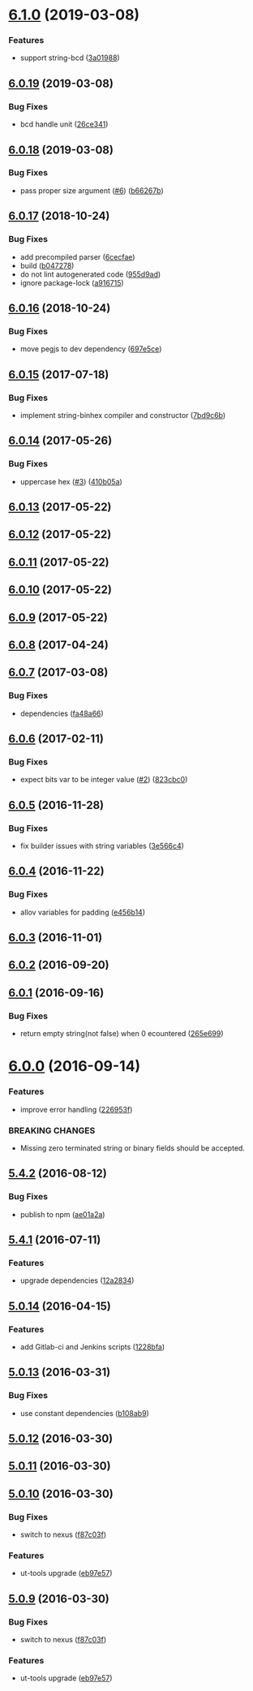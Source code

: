 # [6.1.0](https://github.com/softwaregroup-bg/ut-bitsyntax/compare/v6.0.19...v6.1.0) (2019-03-08)


### Features

* support string-bcd ([3a01988](https://github.com/softwaregroup-bg/ut-bitsyntax/commit/3a01988))



## [6.0.19](https://github.com/softwaregroup-bg/ut-bitsyntax/compare/v6.0.18...v6.0.19) (2019-03-08)


### Bug Fixes

* bcd handle unit ([26ce341](https://github.com/softwaregroup-bg/ut-bitsyntax/commit/26ce341))



## [6.0.18](https://github.com/softwaregroup-bg/ut-bitsyntax/compare/v6.0.17...v6.0.18) (2019-03-08)


### Bug Fixes

* pass proper size argument ([#6](https://github.com/softwaregroup-bg/ut-bitsyntax/issues/6)) ([b66267b](https://github.com/softwaregroup-bg/ut-bitsyntax/commit/b66267b))



<a name="6.0.17"></a>
## [6.0.17](https://github.com/softwaregroup-bg/ut-bitsyntax/compare/v6.0.16...v6.0.17) (2018-10-24)


### Bug Fixes

* add precompiled parser ([6cecfae](https://github.com/softwaregroup-bg/ut-bitsyntax/commit/6cecfae))
* build ([b047278](https://github.com/softwaregroup-bg/ut-bitsyntax/commit/b047278))
* do not lint autogenerated code ([955d9ad](https://github.com/softwaregroup-bg/ut-bitsyntax/commit/955d9ad))
* ignore package-lock ([a916715](https://github.com/softwaregroup-bg/ut-bitsyntax/commit/a916715))



<a name="6.0.16"></a>
## [6.0.16](https://github.com/softwaregroup-bg/ut-bitsyntax/compare/v6.0.15...v6.0.16) (2018-10-24)


### Bug Fixes

* move pegjs to dev dependency ([697e5ce](https://github.com/softwaregroup-bg/ut-bitsyntax/commit/697e5ce))



<a name="6.0.15"></a>
## [6.0.15](https://github.com/softwaregroup-bg/ut-bitsyntax/compare/v6.0.14...v6.0.15) (2017-07-18)


### Bug Fixes

* implement string-binhex compiler and constructor ([7bd9c6b](https://github.com/softwaregroup-bg/ut-bitsyntax/commit/7bd9c6b))



<a name="6.0.14"></a>
## [6.0.14](https://github.com/softwaregroup-bg/ut-bitsyntax/compare/v6.0.13...v6.0.14) (2017-05-26)


### Bug Fixes

* uppercase hex ([#3](https://github.com/softwaregroup-bg/ut-bitsyntax/issues/3)) ([410b05a](https://github.com/softwaregroup-bg/ut-bitsyntax/commit/410b05a))



<a name="6.0.13"></a>
## [6.0.13](https://github.com/softwaregroup-bg/ut-bitsyntax/compare/v6.0.12...v6.0.13) (2017-05-22)



<a name="6.0.12"></a>
## [6.0.12](https://github.com/softwaregroup-bg/ut-bitsyntax/compare/v6.0.11...v6.0.12) (2017-05-22)



<a name="6.0.11"></a>
## [6.0.11](https://github.com/softwaregroup-bg/ut-bitsyntax/compare/v6.0.10...v6.0.11) (2017-05-22)



<a name="6.0.10"></a>
## [6.0.10](https://github.com/softwaregroup-bg/ut-bitsyntax/compare/v6.0.9...v6.0.10) (2017-05-22)



<a name="6.0.9"></a>
## [6.0.9](https://github.com/softwaregroup-bg/ut-bitsyntax/compare/v6.0.8...v6.0.9) (2017-05-22)



<a name="6.0.8"></a>
## [6.0.8](https://github.com/softwaregroup-bg/ut-bitsyntax/compare/v6.0.7...v6.0.8) (2017-04-24)



<a name="6.0.7"></a>
## [6.0.7](https://github.com/softwaregroup-bg/ut-bitsyntax/compare/v6.0.6...v6.0.7) (2017-03-08)


### Bug Fixes

* dependencies ([fa48a66](https://github.com/softwaregroup-bg/ut-bitsyntax/commit/fa48a66))



<a name="6.0.6"></a>
## [6.0.6](https://github.com/softwaregroup-bg/ut-bitsyntax/compare/v6.0.5...v6.0.6) (2017-02-11)


### Bug Fixes

* expect bits var to be integer value ([#2](https://github.com/softwaregroup-bg/ut-bitsyntax/issues/2)) ([823cbc0](https://github.com/softwaregroup-bg/ut-bitsyntax/commit/823cbc0))



<a name="6.0.5"></a>
## [6.0.5](https://github.com/softwaregroup-bg/ut-bitsyntax/compare/v6.0.4...v6.0.5) (2016-11-28)


### Bug Fixes

* fix builder issues with string variables ([3e566c4](https://github.com/softwaregroup-bg/ut-bitsyntax/commit/3e566c4))



<a name="6.0.4"></a>
## [6.0.4](https://github.com/softwaregroup-bg/ut-bitsyntax/compare/v6.0.3...v6.0.4) (2016-11-22)


### Bug Fixes

* allov variables for padding ([e456b14](https://github.com/softwaregroup-bg/ut-bitsyntax/commit/e456b14))



<a name="6.0.3"></a>
## [6.0.3](https://github.com/softwaregroup-bg/ut-bitsyntax/compare/v6.0.2...v6.0.3) (2016-11-01)



<a name="6.0.2"></a>
## [6.0.2](https://github.com/softwaregroup-bg/ut-bitsyntax/compare/v6.0.1...v6.0.2) (2016-09-20)



<a name="6.0.1"></a>
## [6.0.1](https://github.com/softwaregroup-bg/ut-bitsyntax/compare/v6.0.0...v6.0.1) (2016-09-16)


### Bug Fixes

* return empty string(not false) when 0 ecountered ([265e699](https://github.com/softwaregroup-bg/ut-bitsyntax/commit/265e699))



<a name="6.0.0"></a>
# [6.0.0](https://github.com/softwaregroup-bg/ut-bitsyntax/compare/v5.4.2...v6.0.0) (2016-09-14)


### Features

* improve error handling ([226953f](https://github.com/softwaregroup-bg/ut-bitsyntax/commit/226953f))


### BREAKING CHANGES

* Missing zero terminated string or binary fields should be accepted.



<a name="5.4.2"></a>
## [5.4.2](https://github.com/softwaregroup-bg/ut-bitsyntax/compare/v5.4.1...v5.4.2) (2016-08-12)


### Bug Fixes

* publish to npm ([ae01a2a](https://github.com/softwaregroup-bg/ut-bitsyntax/commit/ae01a2a))



<a name="5.4.1"></a>
## [5.4.1](https://git.softwaregroup-bg.com/ut5/ut-bitsyntax/compare/v5.0.14...v5.4.1) (2016-07-11)


### Features

* upgrade dependencies ([12a2834](https://git.softwaregroup-bg.com/ut5/ut-bitsyntax/commit/12a2834))



<a name="5.0.14"></a>
## [5.0.14](https://git.softwaregroup-bg.com/ut5/ut-bitsyntax/compare/v5.0.13...v5.0.14) (2016-04-15)


### Features

* add Gitlab-ci and Jenkins scripts ([1228bfa](https://git.softwaregroup-bg.com/ut5/ut-bitsyntax/commit/1228bfa))



<a name="5.0.13"></a>
## [5.0.13](https://git.softwaregroup-bg.com/ut5/ut-bitsyntax/compare/v5.0.12...v5.0.13) (2016-03-31)


### Bug Fixes

* use constant dependencies ([b108ab9](https://git.softwaregroup-bg.com/ut5/ut-bitsyntax/commit/b108ab9))



<a name="5.0.12"></a>
## [5.0.12](https://git.softwaregroup-bg.com/ut5/ut-bitsyntax/compare/v5.0.11...v5.0.12) (2016-03-30)




<a name="5.0.11"></a>
## [5.0.11](https://git.softwaregroup-bg.com/ut5/ut-bitsyntax/compare/v5.0.10...v5.0.11) (2016-03-30)




<a name="5.0.10"></a>
## [5.0.10](https://git.softwaregroup-bg.com/ut5/ut-bitsyntax/compare/v5.0.7...v5.0.10) (2016-03-30)


### Bug Fixes

* switch to nexus ([f87c03f](https://git.softwaregroup-bg.com/ut5/ut-bitsyntax/commit/f87c03f))

### Features

* ut-tools upgrade ([eb97e57](https://git.softwaregroup-bg.com/ut5/ut-bitsyntax/commit/eb97e57))



<a name="5.0.9"></a>
## [5.0.9](https://git.softwaregroup-bg.com/ut5/ut-bitsyntax/compare/v5.0.7...v5.0.9) (2016-03-30)


### Bug Fixes

* switch to nexus ([f87c03f](https://git.softwaregroup-bg.com/ut5/ut-bitsyntax/commit/f87c03f))

### Features

* ut-tools upgrade ([eb97e57](https://git.softwaregroup-bg.com/ut5/ut-bitsyntax/commit/eb97e57))



